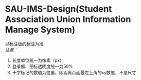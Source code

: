 # SAU-IMS-Design(Student Association Union Information Manage System)
以标注版的标注为准   
*注意：*  
1. 长度单位统一为像素（px）   
2. 登录框、图标透明度统一为50%   
3. 十字标记的数值为位置，即距离页面最左上角的xy数值，不是尺寸   
